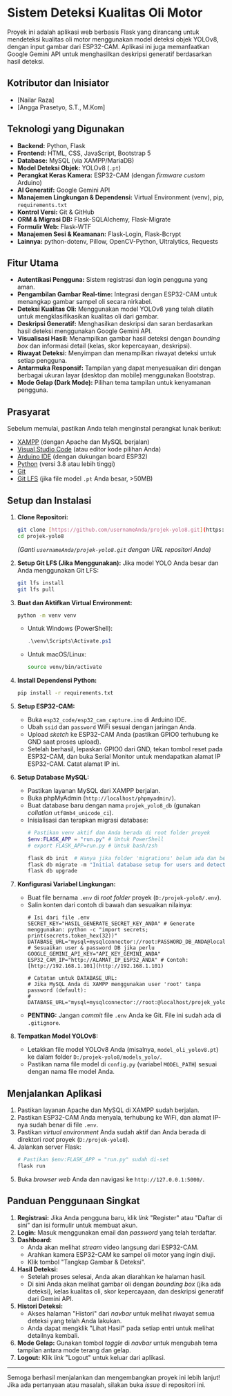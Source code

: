 # Sistem Deteksi Kualitas Oli Motor

Proyek ini adalah aplikasi web berbasis Flask yang dirancang untuk mendeteksi kualitas oli motor menggunakan model deteksi objek YOLOv8, dengan input gambar dari ESP32-CAM. Aplikasi ini juga memanfaatkan Google Gemini API untuk menghasilkan deskripsi generatif berdasarkan hasil deteksi.

## Kotributor dan Inisiator
- [Nailar Raza]
- [Angga Prasetyo, S.T., M.Kom]

## Teknologi yang Digunakan

* **Backend:** Python, Flask
* **Frontend:** HTML, CSS, JavaScript, Bootstrap 5
* **Database:** MySQL (via XAMPP/MariaDB)
* **Model Deteksi Objek:** YOLOv8 (`.pt`)
* **Perangkat Keras Kamera:** ESP32-CAM (dengan _firmware custom_ Arduino)
* **AI Generatif:** Google Gemini API
* **Manajemen Lingkungan & Dependensi:** Virtual Environment (venv), pip, `requirements.txt`
* **Kontrol Versi:** Git & GitHub
* **ORM & Migrasi DB:** Flask-SQLAlchemy, Flask-Migrate
* **Formulir Web:** Flask-WTF
* **Manajemen Sesi & Keamanan:** Flask-Login, Flask-Bcrypt
* **Lainnya:** python-dotenv, Pillow, OpenCV-Python, Ultralytics, Requests

## Fitur Utama

* **Autentikasi Pengguna:** Sistem registrasi dan login pengguna yang aman.
* **Pengambilan Gambar Real-time:** Integrasi dengan ESP32-CAM untuk menangkap gambar sampel oli secara nirkabel.
* **Deteksi Kualitas Oli:** Menggunakan model YOLOv8 yang telah dilatih untuk mengklasifikasikan kualitas oli dari gambar.
* **Deskripsi Generatif:** Menghasilkan deskripsi dan saran berdasarkan hasil deteksi menggunakan Google Gemini API.
* **Visualisasi Hasil:** Menampilkan gambar hasil deteksi dengan _bounding box_ dan informasi detail (kelas, skor kepercayaan, deskripsi).
* **Riwayat Deteksi:** Menyimpan dan menampilkan riwayat deteksi untuk setiap pengguna.
* **Antarmuka Responsif:** Tampilan yang dapat menyesuaikan diri dengan berbagai ukuran layar (desktop dan mobile) menggunakan Bootstrap.
* **Mode Gelap (Dark Mode):** Pilihan tema tampilan untuk kenyamanan pengguna.



## Prasyarat

Sebelum memulai, pastikan Anda telah menginstal perangkat lunak berikut:
* [XAMPP](https://www.apachefriends.org/index.html) (dengan Apache dan MySQL berjalan)
* [Visual Studio Code](https://code.visualstudio.com/) (atau editor kode pilihan Anda)
* [Arduino IDE](https://www.arduino.cc/en/software) (dengan dukungan board ESP32)
* [Python](https://www.python.org/downloads/) (versi 3.8 atau lebih tinggi)
* [Git](https://git-scm.com/downloads)
* [Git LFS](https://git-lfs.github.com/) (jika file model `.pt` Anda besar, >50MB)

## Setup dan Instalasi

1.  **Clone Repositori:**
    ```bash
    git clone [https://github.com/usernameAnda/projek-yolo8.git](https://github.com/usernameAnda/projek-yolo8.git)
    cd projek-yolo8
    ```
    *(Ganti `usernameAnda/projek-yolo8.git` dengan URL repositori Anda)*

2.  **Setup Git LFS (Jika Menggunakan):**
    Jika model YOLO Anda besar dan Anda menggunakan Git LFS:
    ```bash
    git lfs install
    git lfs pull
    ```

3.  **Buat dan Aktifkan Virtual Environment:**
    ```bash
    python -m venv venv
    ```
    * Untuk Windows (PowerShell):
        ```powershell
        .\venv\Scripts\Activate.ps1
        ```
    * Untuk macOS/Linux:
        ```bash
        source venv/bin/activate
        ```

4.  **Install Dependensi Python:**
    ```bash
    pip install -r requirements.txt
    ```

5.  **Setup ESP32-CAM:**
    * Buka `esp32_code/esp32_cam_capture.ino` di Arduino IDE.
    * Ubah `ssid` dan `password` WiFi sesuai dengan jaringan Anda.
    * Upload _sketch_ ke ESP32-CAM Anda (pastikan GPIO0 terhubung ke GND saat proses upload).
    * Setelah berhasil, lepaskan GPIO0 dari GND, tekan tombol reset pada ESP32-CAM, dan buka Serial Monitor untuk mendapatkan alamat IP ESP32-CAM. Catat alamat IP ini.

6.  **Setup Database MySQL:**
    * Pastikan layanan MySQL dari XAMPP berjalan.
    * Buka phpMyAdmin (`http://localhost/phpmyadmin/`).
    * Buat database baru dengan nama `projek_yolo8_db` (gunakan _collation_ `utf8mb4_unicode_ci`).
    * Inisialisasi dan terapkan migrasi database:
        ```powershell
        # Pastikan venv aktif dan Anda berada di root folder proyek
        $env:FLASK_APP = "run.py" # Untuk PowerShell
        # export FLASK_APP=run.py # Untuk bash/zsh
        
        flask db init  # Hanya jika folder 'migrations' belum ada dan belum pernah dijalankan
        flask db migrate -m "Initial database setup for users and detections"
        flask db upgrade
        ```

7.  **Konfigurasi Variabel Lingkungan:**
    * Buat file bernama `.env` di _root folder_ proyek (`D:/projek-yolo8/.env`).
    * Salin konten dari contoh di bawah dan sesuaikan nilainya:
        ```env
        # Isi dari file .env
        SECRET_KEY="HASIL_GENERATE_SECRET_KEY_ANDA" # Generate menggunakan: python -c "import secrets; print(secrets.token_hex(32))"
        DATABASE_URL="mysql+mysqlconnector://root:PASSWORD_DB_ANDA@localhost/projek_yolo8_db" # Sesuaikan user & password DB jika perlu
        GOOGLE_GEMINI_API_KEY="API_KEY_GEMINI_ANDA"
        ESP32_CAM_IP="http://ALAMAT_IP_ESP32_ANDA" # Contoh: [http://192.168.1.101](http://192.168.1.101)

        # Catatan untuk DATABASE_URL:
        # Jika MySQL Anda di XAMPP menggunakan user 'root' tanpa password (default):
        # DATABASE_URL="mysql+mysqlconnector://root:@localhost/projek_yolo8_db"
        ```
    * **PENTING:** Jangan _commit_ file `.env` Anda ke Git. File ini sudah ada di `.gitignore`.

8.  **Tempatkan Model YOLOv8:**
    * Letakkan file model YOLOv8 Anda (misalnya, `model_oli_yolov8.pt`) ke dalam folder `D:/projek-yolo8/models_yolo/`.
    * Pastikan nama file model di `config.py` (variabel `MODEL_PATH`) sesuai dengan nama file model Anda.

## Menjalankan Aplikasi

1.  Pastikan layanan Apache dan MySQL di XAMPP sudah berjalan.
2.  Pastikan ESP32-CAM Anda menyala, terhubung ke WiFi, dan alamat IP-nya sudah benar di file `.env`.
3.  Pastikan _virtual environment_ Anda sudah aktif dan Anda berada di direktori _root_ proyek (`D:/projek-yolo8`).
4.  Jalankan server Flask:
    ```powershell
    # Pastikan $env:FLASK_APP = "run.py" sudah di-set
    flask run
    ```
5.  Buka _browser web_ Anda dan navigasi ke `http://127.0.0.1:5000/`.

## Panduan Penggunaan Singkat

1.  **Registrasi:** Jika Anda pengguna baru, klik _link_ "Register" atau "Daftar di sini" dan isi formulir untuk membuat akun.
2.  **Login:** Masuk menggunakan email dan _password_ yang telah terdaftar.
3.  **Dashboard:**
    * Anda akan melihat _stream_ video langsung dari ESP32-CAM.
    * Arahkan kamera ESP32-CAM ke sampel oli motor yang ingin diuji.
    * Klik tombol "Tangkap Gambar & Deteksi".
4.  **Hasil Deteksi:**
    * Setelah proses selesai, Anda akan diarahkan ke halaman hasil.
    * Di sini Anda akan melihat gambar oli dengan _bounding box_ (jika ada deteksi), kelas kualitas oli, skor kepercayaan, dan deskripsi generatif dari Gemini API.
5.  **Histori Deteksi:**
    * Akses halaman "Histori" dari _navbar_ untuk melihat riwayat semua deteksi yang telah Anda lakukan.
    * Anda dapat mengklik "Lihat Hasil" pada setiap entri untuk melihat detailnya kembali.
6.  **Mode Gelap:** Gunakan tombol _toggle_ di _navbar_ untuk mengubah tema tampilan antara mode terang dan gelap.
7.  **Logout:** Klik _link_ "Logout" untuk keluar dari aplikasi.

---

Semoga berhasil menjalankan dan mengembangkan proyek ini lebih lanjut! Jika ada pertanyaan atau masalah, silakan buka _issue_ di repositori ini.

